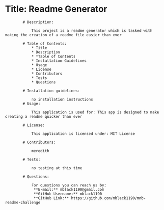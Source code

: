 # Title: Readme Generator
            
            # Description: 

                This project is a readme generator which is tasked with making the creation of a readme file easier than ever
            
            # Table of Contents: 
                * Title
                * Description
                * *Table of Contents
                * Installation Guidelines
                * Usage
                * License
                * Contributors
                * Tests
                * Questions
            
            # Installation guidelines: 

                no installation instructions
            # Usage: 

                This application is used for: This app is designed to make creating a readme quicker than ever
            
            # License:

                This application is licensed under: MIT License
            
            # Contributors: 

                meredith
            
            # Tests:

                no testing at this time
            
            # Questions: 
            
                For questions you can reach us by:
                 **E-mail:** mblack1190@gmail.com
                 **GitHub Username:** mblack1190
                 **GitHub Link:** https://github.com/mblack1190/mnb-readme-challenge
            
  